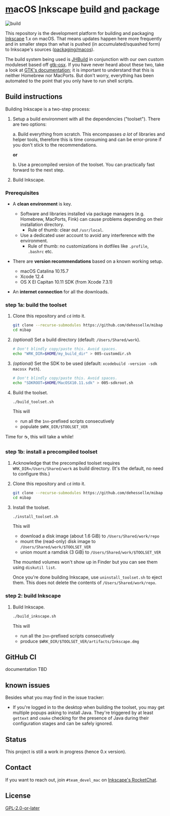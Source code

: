 <!-- markdownlint-disable-next-line MD033 -->
# <u>m</u>acOS <u>I</u>nkscape <u>b</u>uild <u>a</u>nd <u>p</u>ackage

![build](https://github.com/dehesselle/mibap/workflows/mibap/badge.svg)

This repository is the development platform for building and packaging [Inkscape](https://inkscape.org) 1.x on macOS. That means updates happen here more frequently and in smaller steps than what is pushed (in accumulated/squashed form) to Inkscape's sources ([packaging/macos](https://gitlab.com/inkscape/inkscape/-/tree/master/packaging/macos)).

The build system being used is [JHBuild](https://gitlab.gnome.org/GNOME/jhbuild) in conjunction with our own custom moduleset based off [gtk-osx](https://gitlab.gnome.org/GNOME/gtk-osx). If you have never heard about these two, take a look at [GTK's documentation](https://www.gtk.org/docs/installations/macos/); it is important to understand that this is neither Homebrew nor MacPorts. But don't worry, everything has been automated to the point that you only have to run shell scripts.

## Build instructions

Building Inkscape is a two-step process:

1. Setup a build environment with all the dependencies ("toolset"). There are two options:

   a. Build everything from scratch. This encompasses _a lot_ of libraries and helper tools, therefore this is time consuming and can be error-prone if you don't stick to the recommendations.

   __or__

   b. Use a precompiled version of the toolset. You can practically fast forward to the next step.

1. Build Inkscape.

### Prerequisites

- A __clean environment__ is key.
  - Software and libraries installed via package managers (e.g. Homebrew, MacPorts, Fink) can cause problems depending on their installation directory.
    - Rule of thumb: clear out `/usr/local`.
  - Use a dedicated user account to avoid any interference with the environment.
    - Rule of thumb: no customizations in dotfiles like `.profile`, `.bashrc` etc.

- There are __version recommendations__ based on a known working setup.
  - macOS Catalina 10.15.7
  - Xcode 12.4
  - OS X El Capitan 10.11 SDK (from Xcode 7.3.1)

- An __internet connection__ for all the downloads.

### step 1a: build the toolset

1. Clone this repository and `cd` into it.

   ```bash
   git clone --recurse-submodules https://github.com/dehesselle/mibap
   cd mibap
   ```

1. _(optional)_ Set a build directory (default: `/Users/Shared/work`).

   ```bash
   # Don't blindly copy/paste this. Avoid spaces.
   echo "WRK_DIR=$HOME/my_build_dir" > 005-customdir.sh
   ```

1. _(optional)_ Set the SDK to be used (default: `xcodebuild -version -sdk macosx Path`).

   ```bash
   # Don't blindly copy/paste this. Avoid spaces.
   echo "SDKROOT=$HOME/MacOSX10.11.sdk" > 005-sdkroot.sh
   ```

1. Build the toolset.

   ```bash
   ./build_toolset.sh
   ```

   This will

   - run all the `1nn`-prefixed scripts consecutively
   - populate `$WRK_DIR/$TOOLSET_VER`

Time for ☕, this will take a while!

### step 1b: install a precompiled toolset

1. Acknowledge that the precompiled toolset requires `WRK_DIR=/Users/Shared/work` as build directory. (It's the default, no need to configure this.)

1. Clone this repository and `cd` into it.

   ```bash
   git clone --recurse-submodules https://github.com/dehesselle/mibap
   cd mibap
   ```

1. Install the toolset.

   ```bash
   ./install_toolset.sh
   ```

   This will

   - download a disk image (about 1.6 GiB) to `/Users/Shared/work/repo`
   - mount the (read-only) disk image to `/Users/Shared/work/$TOOLSET_VER`
   - union mount a ramdisk (3 GiB) to `/Users/Shared/work/$TOOLSET_VER`

   The mounted volumes won't show up in Finder but you can see them using `diskutil list`.

   Once you're done building Inkscape, use `uninstall_toolset.sh` to eject them. This does not delete the contents of `/Users/Shared/work/repo`.

### step 2: build Inkscape

1. Build Inkscape.

   ```bash
   ./build_inkscape.sh
   ```

   This will

   - run all the `2nn`-prefixed scripts consecutively
   - produce `$WRK_DIR/$TOOLSET_VER/artifacts/Inkscape.dmg`

## GitHub CI

documentation TBD

## known issues

Besides what you may find in the issue tracker:

- If you're logged in to the desktop when building the toolset, you may get multiple popups asking to install Java. They're triggered by at least `gettext` and `cmake` checking for the presence of Java during their configuration stages and can be safely ignored.

## Status

This project is still a work in progress (hence 0.x version).

## Contact

If you want to reach out, join `#team_devel_mac` on [Inkscape's RocketChat](https://chat.inkscape.org/).

## License

[GPL-2.0-or-later](LICENSE)
